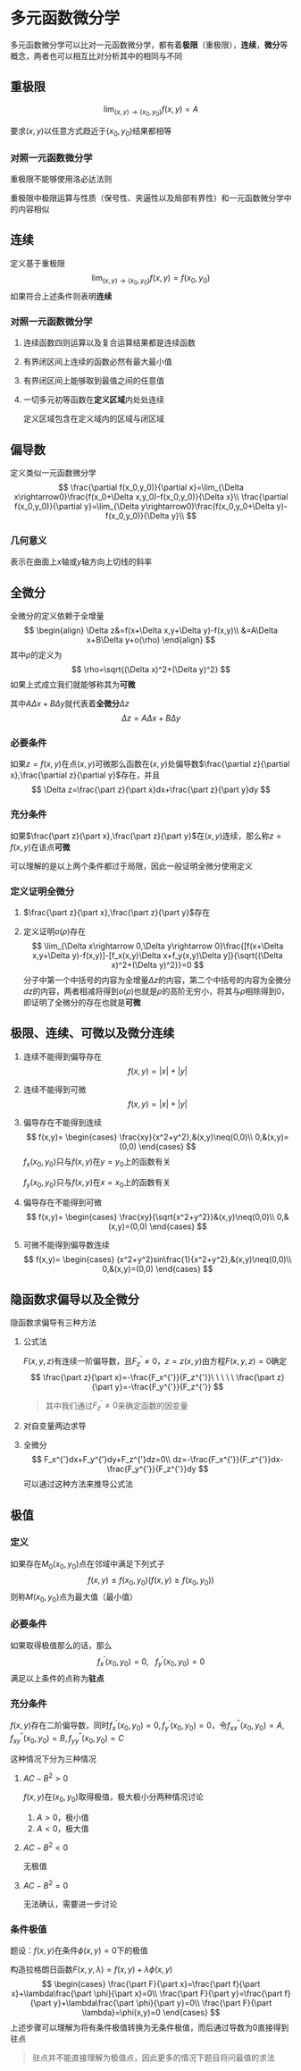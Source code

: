 # 多元函数微分学

多元函数微分学可以比对一元函数微分学，都有着**极限**（重极限），**连续**，**微分**等概念，两者也可以相互比对分析其中的相同与不同

## 重极限

$$
\lim_{(x,y)\rightarrow (x_0,y_0)}f(x,y)=A
$$

要求$(x,y)$以任意方式趋近于$(x_0,y_0)$结果都相等

### 对照一元函数微分学

重极限不能够使用洛必达法则

重极限中极限运算与性质（保号性、夹逼性以及局部有界性）和一元函数微分学中的内容相似

## 连续

定义基于重极限
$$
\lim_{(x,y)\rightarrow(x_0,y_0)}f(x,y)=f(x_0,y_0)
$$
如果符合上述条件则表明**连续**

### 对照一元函数微分学

1. 连续函数四则运算以及复合运算结果都是连续函数

2. 有界闭区间上连续的函数必然有最大最小值

3. 有界闭区间上能够取到最值之间的任意值

4. 一切多元初等函数在**定义区域**内处处连续

   定义区域包含在定义域内的区域与闭区域

## 偏导数

定义类似一元函数微分学
$$
\frac{\partial f(x_0,y_0)}{\partial x}=\lim_{\Delta x\rightarrow0}\frac{f(x_0+\Delta x,y_0)-f(x_0,y_0)}{\Delta x}\\
\frac{\partial f(x_0,y_0)}{\partial y}=\lim_{\Delta y\rightarrow0}\frac{f(x_0,y_0+\Delta y)-f(x_0,y_0)}{\Delta y}\\
$$

### 几何意义

表示在曲面上$x$轴或$y$轴方向上切线的斜率

## 全微分

全微分的定义依赖于全增量
$$
\begin{align}
\Delta z&=f(x+\Delta x,y+\Delta y)-f(x,y)\\
&=A\Delta x+B\Delta y+o(\rho)
\end{align}
$$
其中$\rho$的定义为
$$
\rho=\sqrt{(\Delta x)^2+(\Delta y)^2}
$$
如果上式成立我们就能够称其为**可微**

其中$A\Delta x+B\Delta y$就代表着**全微分**$\Delta z$
$$
\Delta z=A\Delta x+B\Delta y
$$

### 必要条件

如果$z=f(x,y)$在点$(x,y)$可微那么函数在$(x,y)$处偏导数$\frac{\partial z}{\partial x},\frac{\partial z}{\partial y}$存在，并且
$$
\Delta z=\frac{\part z}{\part x}dx+\frac{\part z}{\part y}dy
$$

### 充分条件

如果$\frac{\part z}{\part x},\frac{\part z}{\part y}$在$(x,y)$连续，那么称$z=f(x,y)$在该点**可微**

可以理解的是以上两个条件都过于局限，因此一般证明全微分使用定义

### 定义证明全微分

1. $\frac{\part z}{\part x},\frac{\part z}{\part y}$存在

2. 定义证明$o(\rho)$存在
   $$
   \lim_{\Delta x\rightarrow 0,\Delta y\rightarrow 0}\frac{[f(x+\Delta x,y+\Delta y)-f(x,y)]-[f_x(x,y)\Delta x+f_y(x,y)\Delta y]}{\sqrt{(\Delta x)^2+(\Delta y)^2}}=0
   $$
   分子中第一个中括号的内容为全增量$\Delta z$的内容，第二个中括号的内容为全微分$dz$的内容，两者相减将得到$o(\rho)$也就是$\rho$的高阶无穷小，将其与$\rho$相除得到$0$，即证明了全微分的存在也就是**可微**

## 极限、连续、可微以及微分连续

1. 连续不能得到偏导存在
   $$
   f(x,y)=|x|+|y|
   $$

2. 连续不能得到可微
   $$
   f(x,y)=|x|+|y|
   $$

3. 偏导存在不能得到连续
   $$
   f(x,y)=
   \begin{cases}
   \frac{xy}{x^2+y^2},&(x,y)\neq(0,0)\\
   0,&(x,y)=(0,0)
   \end{cases}
   $$
   $f_x(x_0,y_0)$只与$f(x,y)$在$y=y_0$上的函数有关

   $f_y(x_0,y_0)$只与$f(x,y)$在$x=x_0$上的函数有关

4. 偏导存在不能得到可微
   $$
   f(x,y)=
   \begin{cases}
   \frac{xy}{\sqrt{x^2+y^2}}&(x,y)\neq(0,0)\\
   0,&(x,y)=(0,0)
   \end{cases}
   $$

5. 可微不能得到偏导数连续
   $$
   f(x,y)=
   \begin{cases}
   (x^2+y^2)sin\frac{1}{x^2+y^2},&(x,y)\neq(0,0)\\
   0,&(x,y)=(0,0)
   \end{cases}
   $$

## 隐函数求偏导以及全微分

隐函数求偏导有三种方法

1. 公式法

   $F(x,y,z)$有连续一阶偏导数，且$F^{'}_z\neq0$，$z=z(x,y)$由方程$F(x,y,z)=0$确定
   $$
   \frac{\part z}{\part x}=-\frac{F_x^{'}}{F_z^{'}}\ \ \ \ \ \frac{\part z}{\part y}=-\frac{F_y^{'}}{F_z^{'}}
   $$

   > 其中我们通过$F_z^{'}\neq0$来确定函数的因变量

2. 对自变量两边求导

3. 全微分
   $$
   F_x^{'}dx+F_y^{'}dy+F_z^{'}dz=0\\
   dz=-\frac{F_x^{'}}{F_z^{'}}dx-\frac{F_y^{'}}{F_z^{'}}dy
   $$
   可以通过这种方法来推导公式法

## 极值

### 定义

如果存在$M_0(x_0,y_0)$点在邻域中满足下列式子
$$
f(x,y)\leq f(x_0,y_0)(f(x,y)\geq f(x_0,y_0))
$$
则称$M(x_0,y_0)$点为最大值（最小值）

### 必要条件

如果取得极值那么的话，那么
$$
f_x^{'}(x_0,y_0)=0,\ \ \ f_y^{'}(x_0,y_0)=0
$$
满足以上条件的点称为**驻点**

### 充分条件

$f(x,y)$存在二阶偏导数，同时$f_x^{'}(x_0,y_0)=0,f_y^{'}(x_0,y_0)=0$，令$f_{xx}^{''}(x_0,y_0)=A,f_{xy}^{''}(x_0,y_0)=B,f^{''}_{yy}(x_0,y_0)=C$

这种情况下分为三种情况

1. $AC-B^2>0$

   $f(x,y)$在$(x_0,y_0)$取得极值，极大极小分两种情况讨论

   1. $A>0$，极小值
   2. $A<0$，极大值

2. $AC-B^2<0$

   无极值

3. $AC-B^2=0$

   无法确认，需要进一步讨论

### 条件极值

题设：$f(x,y)$在条件$\phi(x,y)=0$下的极值

构造拉格朗日函数$F(x,y,\lambda)=f(x,y)+\lambda \phi(x,y)$
$$
\begin{cases}
\frac{\part F}{\part x}=\frac{\part f}{\part x}+\lambda\frac{\part \phi}{\part x}=0\\
\frac{\part F}{\part y}=\frac{\part f}{\part y}+\lambda\frac{\part \phi}{\part y}=0\\
\frac{\part F}{\part \lambda}=\phi(x,y)=0
\end{cases}
$$
上述步骤可以理解为将有条件极值转换为无条件极值，而后通过导数为$0$直接得到驻点

> 驻点并不能直接理解为极值点，因此更多的情况下题目将问最值的求法

